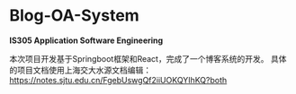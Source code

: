 # Blog-OA-System 

**IS305 Application Software Engineering**

本次项目开发基于Springboot框架和React，完成了一个博客系统的开发。
具体的项目文档使用上海交大水源文档编辑：https://notes.sjtu.edu.cn/FgebUswgQf2iiUOKQYIhKQ?both

